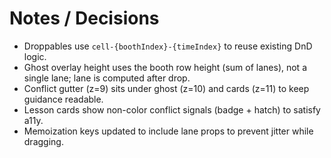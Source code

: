 # Notes / Decisions

- Droppables use `cell-{boothIndex}-{timeIndex}` to reuse existing DnD logic.
- Ghost overlay height uses the booth row height (sum of lanes), not a single lane; lane is computed after drop.
- Conflict gutter (z=9) sits under ghost (z=10) and cards (z=11) to keep guidance readable.
- Lesson cards show non-color conflict signals (badge + hatch) to satisfy a11y.
- Memoization keys updated to include lane props to prevent jitter while dragging.
